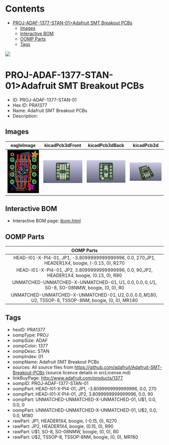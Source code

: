 



Contents
========

* [PROJ-ADAF-1377-STAN-01>Adafruit SMT Breakout PCBs](#proj-adaf-1377-stan-01adafruit-smt-breakout-pcbs)
	* [Images](#images)
	* [Interactive BOM](#interactive-bom)
	* [OOMP Parts](#oomp-parts)
	* [Tags](#tags)
  
![][im]
# PROJ-ADAF-1377-STAN-01>Adafruit SMT Breakout PCBs

- ID: PROJ-ADAF-1377-STAN-01
- Hex ID: PRA1377
- Name: Adafruit SMT Breakout PCBs
- Description: 

## Images
  
  

|eagleImage|kicadPcb3dFront|kicadPcb3dBack|kicadPcb3d|
| :---: | :---: | :---: | :---: |
|[![eagleImage](eagleImage_140.png)](eagleImage_600.png)|[![kicadPcb3dFront](kicadPcb3dFront_140.png)](kicadPcb3dFront_600.png)|[![kicadPcb3dBack](kicadPcb3dBack_140.png)](kicadPcb3dBack_600.png)|[![kicadPcb3d](kicadPcb3d_140.png)](kicadPcb3d_600.png)|

## Interactive BOM

- Interactive BOM page: [ibom.html](kicad/bom/ibom.html)

## OOMP Parts
  

|OOMP Parts|
| :---: |
|HEAD-I01-X-PI4-01, JP1, -3.8099999999999996, 0.0, 270,JP1, HEADER1X4, boogie, (-0.15, 0), R270|
|HEAD-I01-X-PI4-01, JP2, 3.8099999999999996, 0.0, 90,JP2, HEADER1X4, boogie, (0.15, 0), R90|
|UNMATCHED-UNMATCHED-X-UNMATCHED-01, U$1, 0.0, 0.0, 0,U$1, SO-8, SO-08NMW, boogie, (0, 0), R0|
|UNMATCHED-UNMATCHED-X-UNMATCHED-01, U$2, 0.0, 0.0, M180,U$2, TSSOP-8, TSSOP-8NM, boogie, (0, 0), MR180|

## Tags

- hexID: PRA1377
- oompType: PROJ
- oompSize: ADAF
- oompColor: 1377
- oompDesc: STAN
- oompIndex: 01
- oompName: Adafruit SMT Breakout PCBs
- sources: All source files from https://github.com/adafruit/Adafruit-SMT-Breakout-PCBs (source licence details in srcLicense.md)
- linkBuyPage: http://www.adafruit.com/products/1377
- oompID: PROJ-ADAF-1377-STAN-01
- oompPart: HEAD-I01-X-PI4-01, JP1, -3.8099999999999996, 0.0, 270
- oompPart: HEAD-I01-X-PI4-01, JP2, 3.8099999999999996, 0.0, 90
- oompPart: UNMATCHED-UNMATCHED-X-UNMATCHED-01, U$1, 0.0, 0.0, 0
- oompPart: UNMATCHED-UNMATCHED-X-UNMATCHED-01, U$2, 0.0, 0.0, M180
- rawPart: JP1, HEADER1X4, boogie, (-0.15, 0), R270
- rawPart: JP2, HEADER1X4, boogie, (0.15, 0), R90
- rawPart: U$1, SO-8, SO-08NMW, boogie, (0, 0), R0
- rawPart: U$2, TSSOP-8, TSSOP-8NM, boogie, (0, 0), MR180



[im]: kicadPcb3d_450.png
